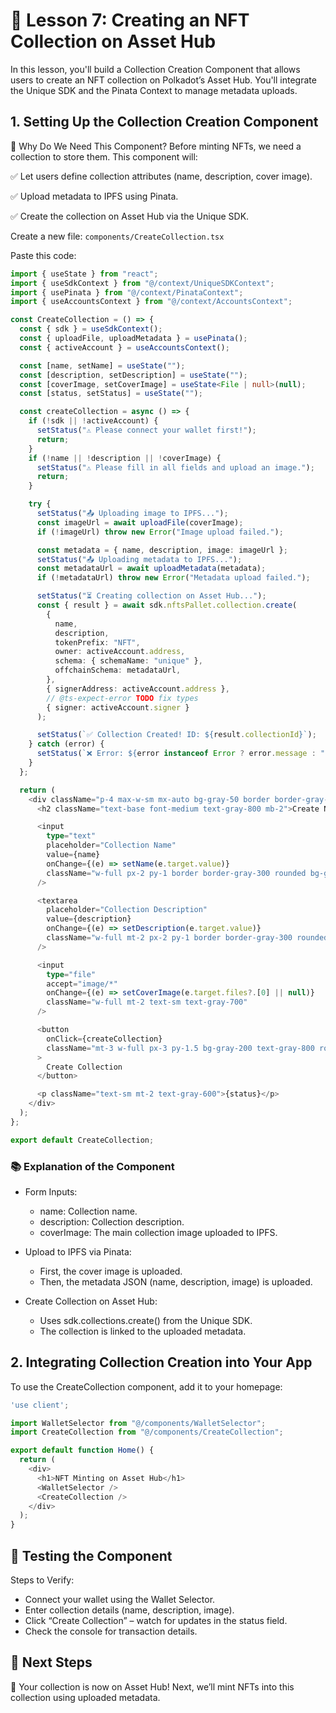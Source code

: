# 🎨 Lesson 7: Creating an NFT Collection on Asset Hub

In this lesson, you'll build a Collection Creation Component that allows users to create an NFT collection on Polkadot’s Asset Hub. You'll integrate the Unique SDK and the Pinata Context to manage metadata uploads.

## 1. Setting Up the Collection Creation Component

📌 Why Do We Need This Component?
Before minting NFTs, we need a collection to store them. This component will:

✅ Let users define collection attributes (name, description, cover image).

✅ Upload metadata to IPFS using Pinata.

✅ Create the collection on Asset Hub via the Unique SDK.

Create a new file: `components/CreateCollection.tsx`

Paste this code:

```ts
import { useState } from "react";
import { useSdkContext } from "@/context/UniqueSDKContext";
import { usePinata } from "@/context/PinataContext";
import { useAccountsContext } from "@/context/AccountsContext";

const CreateCollection = () => {
  const { sdk } = useSdkContext();
  const { uploadFile, uploadMetadata } = usePinata();
  const { activeAccount } = useAccountsContext();

  const [name, setName] = useState("");
  const [description, setDescription] = useState("");
  const [coverImage, setCoverImage] = useState<File | null>(null);
  const [status, setStatus] = useState("");

  const createCollection = async () => {
    if (!sdk || !activeAccount) {
      setStatus("⚠️ Please connect your wallet first!");
      return;
    }
    if (!name || !description || !coverImage) {
      setStatus("⚠️ Please fill in all fields and upload an image.");
      return;
    }

    try {
      setStatus("📤 Uploading image to IPFS...");
      const imageUrl = await uploadFile(coverImage);
      if (!imageUrl) throw new Error("Image upload failed.");

      const metadata = { name, description, image: imageUrl };
      setStatus("📤 Uploading metadata to IPFS...");
      const metadataUrl = await uploadMetadata(metadata);
      if (!metadataUrl) throw new Error("Metadata upload failed.");

      setStatus("⏳ Creating collection on Asset Hub...");
      const { result } = await sdk.nftsPallet.collection.create(
        {
          name,
          description,
          tokenPrefix: "NFT",
          owner: activeAccount.address,
          schema: { schemaName: "unique" },
          offchainSchema: metadataUrl,
        },
        { signerAddress: activeAccount.address },
        // @ts-expect-error TODO fix types
        { signer: activeAccount.signer }
      );

      setStatus(`✅ Collection Created! ID: ${result.collectionId}`);
    } catch (error) {
      setStatus(`❌ Error: ${error instanceof Error ? error.message : "Unknown error"}`);
    }
  };

  return (
    <div className="p-4 max-w-sm mx-auto bg-gray-50 border border-gray-300 rounded">
      <h2 className="text-base font-medium text-gray-800 mb-2">Create NFT Collection</h2>

      <input
        type="text"
        placeholder="Collection Name"
        value={name}
        onChange={(e) => setName(e.target.value)}
        className="w-full px-2 py-1 border border-gray-300 rounded bg-gray-100 text-gray-800"
      />

      <textarea
        placeholder="Collection Description"
        value={description}
        onChange={(e) => setDescription(e.target.value)}
        className="w-full mt-2 px-2 py-1 border border-gray-300 rounded bg-gray-100 text-gray-800"
      />

      <input
        type="file"
        accept="image/*"
        onChange={(e) => setCoverImage(e.target.files?.[0] || null)}
        className="w-full mt-2 text-sm text-gray-700"
      />

      <button
        onClick={createCollection}
        className="mt-3 w-full px-3 py-1.5 bg-gray-200 text-gray-800 rounded hover:bg-gray-300"
      >
        Create Collection
      </button>

      <p className="text-sm mt-2 text-gray-600">{status}</p>
    </div>
  );
};

export default CreateCollection;
```

### 📚 Explanation of the Component

- Form Inputs:
  - name: Collection name.
  - description: Collection description.
  - coverImage: The main collection image uploaded to IPFS.

- Upload to IPFS via Pinata:
  - First, the cover image is uploaded.
  - Then, the metadata JSON (name, description, image) is uploaded.
- Create Collection on Asset Hub:
  - Uses sdk.collections.create() from the Unique SDK.
  - The collection is linked to the uploaded metadata.

## 2. Integrating Collection Creation into Your App

To use the CreateCollection component, add it to your homepage:

```ts
'use client';

import WalletSelector from "@/components/WalletSelector";
import CreateCollection from "@/components/CreateCollection";

export default function Home() {
  return (
    <div>
      <h1>NFT Minting on Asset Hub</h1>
      <WalletSelector />
      <CreateCollection />
    </div>
  );
}
```

## 🧪 Testing the Component

Steps to Verify:
- Connect your wallet using the Wallet Selector.
- Enter collection details (name, description, image).
- Click “Create Collection” – watch for updates in the status field.
- Check the console for transaction details.

## 🚀 Next Steps
🎉 Your collection is now on Asset Hub! Next, we’ll mint NFTs into this collection using uploaded metadata.
